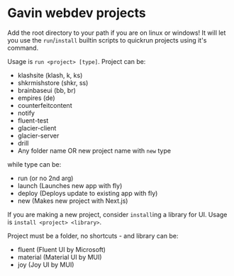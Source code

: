 # Gavin webdev projects

Add the root directory to your path if you are on linux or windows! It will let you use the `run`/`install` builtin scripts to quickrun projects using it's command.

Usage is `run <project> [type]`. Project can be:
- klashsite (klash, k, ks)
- shkrmishstore (shkr, ss)
- brainbaseui (bb, br)
- empires (de)
- counterfeitcontent
- notify
- fluent-test
- glacier-client
- glacier-server
- drill
- Any folder name OR new project name with `new` type

while type can be:
- run (or no 2nd arg)
- launch (Launches new app with fly)
- deploy (Deploys update to existing app with fly)
- new (Makes new project with Next.js)

If you are making a new project, consider `install`ing a library for UI.
Usage is `install <project> <library>`.

Project must be a folder, no shortcuts - and library can be:
- fluent (Fluent UI by Microsoft)
- material (Material UI by MUI)
- joy (Joy UI by MUI)